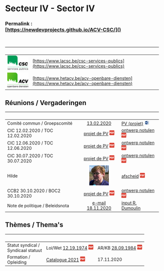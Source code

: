 <link rel="stylesheet" href="kult.css">
<link rel="stylesheet" href="table2.css">

# Secteur IV - Sector IV

### Permalink :<br>[https://newdevprojects.github.io/ACV-CSC/]()

&nbsp;

| &nbsp; | &nbsp; |
| --- | --- |
| ![](Logo_CSC-SP.png) | [https://www.lacsc.be/csc-services-publics](https://www.lacsc.be/csc-services-publics) |
| ![](Logo_ACV-OD.png) | [https://www.hetacv.be/acv-openbare-diensten](https://www.hetacv.be/acv-openbare-diensten) |

## Réunions / Vergaderingen

| &nbsp; | &nbsp; | &nbsp; |
| :--- | :---: | :--- |
| Comité commun / Groepscomité | [13.02.2020](20200213.md) | [PV (projet)](20200213_PV_CCommun_REV2.docx) ![](word.jpg) |
| CIC 12.02.2020 / TOC 12.02.2020 | [projet de PV](CIC_20200212.pdf) ![](pdf.png) | [ontwerp notulen](TOC_20200212.pdf) ![](pdf.png) |
| CIC 12.06.2020 / TOC 12.06.2020 | [projet de PV](CIC_20200612.pdf) ![](pdf.png) | [ontwerp notulen](TOC_20200612.pdf) ![](pdf.png) |
| CIC 30.07.2020 / TOC 30.07.2020 | [projet de PV](CIC_20200730.pdf) ![](pdf.png) | [ontwerp notulen](TOC_20200730.pdf) ![](pdf.png) |
| Hilde | [![](Hilde_small.png)](Hilde.jpg) | [afscheid](afscheid.pdf) ![](pdf.png) |
| CCB2 30.10.2020 / BOC2 30.10.2020 | [projet de PV](CCB2_20201030.pdf) ![](pdf.png) | [ontwerp notulen](BOC2_20201030.pdf) ![](pdf.png) |
| Note de politique / Beleidsnota | [e-mail 18.11.2020](20201118_NPG_Fx-Publique_Demande_commentaires.md) | [input R. Dumoulin](NPG_NotesRD.md) | 

## Thèmes / Thema's

| &nbsp; | &nbsp; | &nbsp; |
| :--- | :--- | :--- |
| Statut syndical /<br>Syndicaal statuut | Loi/Wet [12.19.1974](L_19741219.pdf) ![](pdf.png) | AR/KB [28.09.1984](AR19840928.pdf) ![](pdf.png) | 
| Formation /<br>Opleiding | [Catalogue 2021](Formations_2021.pdf) ![](pdf.png) | 17.11.2020 | 





